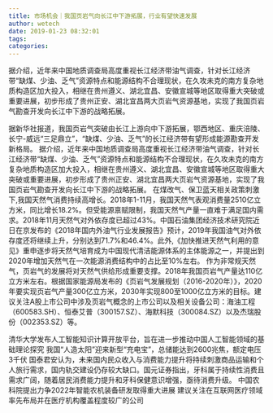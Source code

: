 ```yaml
---
title: 市场机会｜我国页岩气向长江中下游拓展，行业有望快速发展
author: wetech
date: 2019-01-23 08:32:01
tags: 
categories: 
---
```

据介绍，近年来中国地质调查局高度重视长江经济带油气调查，针对长江经济带“缺煤、少油、乏气”资源特点和能源结构不合理现状，在久攻未克的南方复杂地质构造区加大投入，相继在贵州遵义、湖北宜昌、安徽宣城等地区取得重大突破或重要进展，初步形成了贵州正安、湖北宜昌两大页岩气资源基地，实现了我国页岩气勘查开发向长江中下游的战略拓展。
<!-- more -->
据新华社报道，我国页岩气突破由长江上游向中下游拓展，鄂西地区、重庆涪陵、长宁-威远“三足鼎立”，“缺煤、少油、乏气”的长江经济带有望形成能源勘查开发新格局。
据介绍，近年来中国地质调查局高度重视长江经济带油气调查，针对长江经济带“缺煤、少油、乏气”资源特点和能源结构不合理现状，在久攻未克的南方复杂地质构造区加大投入，相继在贵州遵义、湖北宜昌、安徽宣城等地区取得重大突破或重要进展，初步形成了贵州正安、湖北宜昌两大页岩气资源基地，实现了我国页岩气勘查开发向长江中下游的战略拓展。
在煤改气、保卫蓝天相关政策刺激下,我国天然气消费持续高增长。2018年1-11月，我国天然气表观消费量2510亿立方米，同比增长18.2%。但受能源禀赋限制，我国天然气产量一直难于满足国内需求。2018年11月天然气对外依存度已超过43%。中国石油集团经济技术研究院近日在京发布的《2018年国内外油气行业发展报告》预计，2019年我国油气对外依存度还将继续上升，分别达到71.7%和46.4%。此外,《加快推进天然气利用的意见》重申逐步将天然气培育成为中国现代清洁能源体系的主体能源之一，并提出到2020年增加天然气在一次能源消费结构中的占比至10%左右。
作为非常规天然气，页岩气的发展将对天然气供给形成重要支撑。2018年我国页岩气产量达110亿立方米左右。根据国家能源局发布的《页岩气发展规划（2016-2020年）》，2020年要实现页岩气产量300亿立方米，2030年实现800至1000亿立方米的目标。建议关注A股上市公司中涉及页岩气概念的上市公司以及相关设备公司：海油工程（600583.SH）、恒泰艾普（300157.SZ）、海默科技（300084.SZ）以及杰瑞股份（002353.SZ）等。
 
 
清华大学发布人工智能知识计算开放平台，旨在进一步推动中国人工智能领域的基础理论探究
我国“人造太阳”迎来新型“充电宝”，总储能达到2600兆焦，额定电压3千伏
国泰君安认为，未来国内民众收入与消费能力提升将持续刺激商品运输和个人旅行需求，国内轨交建设仍存较大缺口。国元证券指出，牙科属于持续性消费且需求广阔，随着居民消费能力提升和牙科保健意识增强，亟待消费升级。
中国农科院提出力争2022年智能农机装备研发取得重大进展
建议关注在互联网医疗领域率先布局并在医疗机构覆盖程度较广的公司
